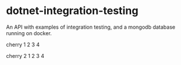# dotnet-integration-testing
An API with examples of integration testing, and a mongodb database running on docker.

cherry
1 2 3 4


cherry 2
1 2 3 4